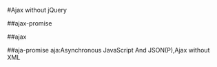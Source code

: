 #Ajax without jQuery

##ajax-promise

##ajax

##aja-promise
aja:Asynchronous JavaScript And JSON(P),Ajax without XML
